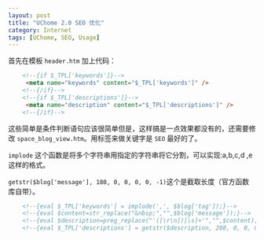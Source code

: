 ```yaml
---
layout: post
title: "UChome 2.0 SEO 优化"
category: Internet
tags: [UChome, SEO, Usage]
---
```


首先在模板 `header.htm` 加上代码：

```html
    <!--{if $_TPL['keywords']}-->
     <meta name="keywords" content="$_TPL['keywords']" />
    <!--{/if}-->
    <!--{if $_TPL['descriptions']}-->
     <meta name="description" content="$_TPL['descriptions']" />
    <!--{/if}-->
```

<!-- more -->

这些简单是条件判断语句应该很简单但是，这样搞是一点效果都没有的，还需要修改 `space_blog_view.htm`。用标签来做关键字是 `SEO` 最好的了。

`implode` 这个函数是将多个字符串用指定的字符串将它分割，可以实现:a,b,c,d ,e这样的格式。

`getstr($blog['message'], 180, 0, 0, 0, 0, -1)`这个是截取长度（官方函数库自带）。

```html
    <!--{eval $_TPL['keywords'] = implode(',', $blog['tag']);}-->
    <!--{eval $content=str_replace("&nbsp;","",$blog['message']);}-->
    <!--{eval $description=preg_replace("'([\r\n])[\s]+'","",$content);}-->
    <!--{eval $_TPL['descriptions'] = getstr($description, 208, 0, 0, 0, 0, -1);}-->
```
